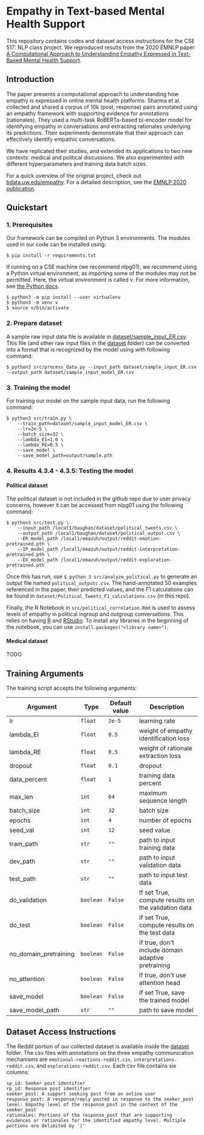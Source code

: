 # Empathy in Text-based Mental Health Support
This repository contains codes and dataset access instructions for the CSE 517: NLP class project. We reproduced results from the 2020 EMNLP paper [A Computational Approach to Understanding Empathy Expressed in
Text-Based Mental Health Support](https://arxiv.org/pdf/2009.08441).

## Introduction

The paper presents a computational approach to understanding how empathy is expressed in online mental health platforms. Sharma et al. collected and shared a corpus of 10k (post, response) pairs annotated using an empathy framework with supporting evidence for annotations (rationales). They used a multi-task RoBERTa-based bi-encoder model for identifying empathy in conversations and extracting rationales underlying its predictions. Their experiments demonstrate that their approach can effectively identify empathic conversations. 

We have replicated their studies, and extended its applications to two new contexts: medical and political discussions. We also experimented with different hyperparameters and training data batch sizes.

For a quick overview of the original project, check out [bdata.uw.edu/empathy](http://bdata.uw.edu/empathy/). For a detailed description, see the [EMNLP 2020 publication](https://arxiv.org/pdf/2009.08441).

## Quickstart

### 1. Prerequisites

Our framework can be compiled on Python 3 environments. The modules used in our code can be installed using:
```
$ pip install -r requirements.txt
```

If running on a CSE machine (we recommend nlpg01), we recommend using a Python virtual environment, as importing some of the modules may not be permitted. Here, the virtual environment is called v. For more information, see [the Python docs](https://packaging.python.org/guides/installing-using-pip-and-virtual-environments/).

```
$ python3 -m pip install --user virtualenv
$ python3 -m venv v
$ source v/bin/activate
```

### 2. Prepare dataset
A sample raw input data file is available in [dataset/sample_input_ER.csv](dataset/sample_input_ER.csv). This file (and other raw input files in the [dataset](dataset) folder) can be converted into a format that is recognized by the model using with following command:

```
$ python3 src/process_data.py --input_path dataset/sample_input_ER.csv --output_path dataset/sample_input_model_ER.csv
```

### 3. Training the model
For training our model on the sample input data, run the following command:
```
$ python3 src/train.py \
	--train_path=dataset/sample_input_model_ER.csv \
	--lr=2e-5 \
	--batch_size=32 \
	--lambda_EI=1.0 \
	--lambda_RE=0.5 \
	--save_model \
	--save_model_path=output/sample.pth
```

### 4. Results 4.3.4 - 4.3.5: Testing the model 
#### Political dataset
The political dataset is not included in the github repo due to user privacy concerns, however it can be accessed from nlpg01 using the following command:
```
$ python3 src/test.py \
	--input_path /local1/baughan/dataset/political_tweets.csv \
	--output_path /local1/baughan/dataset/political_output.csv \
	--ER_model_path /local1/emazuh/output/reddit-emotion-pretrained.pth \
	--IP_model_path /local1/emazuh/output/reddit-interpretation-pretrained.pth \
	--EX_model_path /local1/emazuh/output/reddit-exploration-pretrained.pth
```

Once this has run, use `$ python 3 src/analyze_political.py` to generate an output file named `political_outputc.csv`. The hand-annotated 50 examples referenced in the paper, their predicted values, and the F1 calculations can be found in `dataset/Political_Tweets_F1_calculations.csv` (in this repo).

Finally, the R Notebook in `src/political_correlation.Rmd` is used to assess levels of empathy in political ingroup and outgroup conversations. This relies on having [R](https://www.r-project.org/) and [RStudio](https://rstudio.com/products/rstudio/download/). To install any libraries in the beginning of the notebook, you can use `install.packages("<library name>")`.

#### Medical dataset
TODO

## Training Arguments

The training script accepts the following arguments: 

Argument | Type | Default value | Description
---------|------|---------------|------------
lr | `float` | `2e-5` | learning rate
lambda_EI | `float` | `0.5` | weight of empathy identification loss 
lambda_RE |  `float` | `0.5` | weight of rationale extraction loss
dropout |  `float` | `0.1` | dropout
data_percent | `float` | `1` | training data percent
max_len | `int` | `64` | maximum sequence length
batch_size | `int` | `32` | batch size
epochs | `int` | `4` | number of epochs
seed_val | `int` | `12` | seed value
train_path | `str` | `""` | path to input training data
dev_path | `str` | `""` | path to input validation data
test_path | `str` | `""` | path to input test data
do_validation | `boolean` | `False` | If set True, compute results on the validation data
do_test | `boolean` | `False` | If set True, compute results on the test data
no_domain_pretraining | `boolean` | `False` | If true, don't include domain adaptive pretraining
no_attention | `boolean` | `False` | If true, don't use attention head
save_model | `boolean` | `False` | If set True, save the trained model  
save_model_path | `str` | `""` | path to save model 


## Dataset Access Instructions

The Reddit portion of our collected dataset is available inside the [dataset](dataset) folder. The csv files with annotations on the three empathy communication mechanisms are `emotional-reactions-reddit.csv`, `interpretations-reddit.csv`, and `explorations-reddit.csv`. Each csv file contains six columns:
```
sp_id: Seeker post identifier
rp_id: Response post identifier
seeker_post: A support seeking post from an online user
response_post: A response/reply posted in response to the seeker_post
level: Empathy level of the response_post in the context of the seeker_post
rationales: Portions of the response_post that are supporting evidences or rationales for the identified empathy level. Multiple portions are delimited by '|'
```
